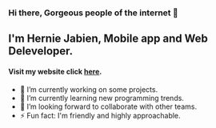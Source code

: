 ### Hi there, Gorgeous people of the internet 👋
## I'm Hernie Jabien, Mobile app and Web Deleveloper. 
#### Visit my website click [here](https://herniedev.codes).



<!--
**herndev/herndev** is a ✨ _special_ ✨ repository because its `README.md` (this file) appears on your GitHub profile.

Here are some ideas to get you started:
-->

- 🔭 I’m currently working on some projects.
- 🌱 I’m currently learning new programming trends.
- 👯 I’m looking forward to collaborate with other teams.
- ⚡ Fun fact: I'm friendly and highly approachable.

